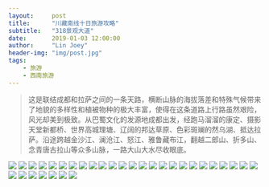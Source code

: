 ```yaml
---
layout:     post
title:      "川藏南线十日旅游攻略"
subtitle:   "318景观大道"
date:       2019-01-03 12:00:00
author:     "Lin Joey"
header-img: "img/post.jpg"
tags:
    - 旅游
    - 西南旅游
---
```

>这是联结成都和拉萨之间的一条天路，横断山脉的海拔落差和特殊气候带来了地貌的多样性和植被物种的极大丰富，使得在这条道路上行路虽然艰险，风光却美到极致。从巴蜀文化的发源地成都出发，经跑马溜溜的康定、摄影天堂新都桥、世界高城理塘、辽阔的邦达草原、色彩斑斓的然乌湖、抵达拉萨。沿途跨越金沙江、澜沧江、怒江、雅鲁藏布江，翻越二郎山、折多山、念青唐古拉山等众多山脉，一路大山大水尽收眼底。

![](https://linjoey-image.oss-cn-beijing.aliyuncs.com/我是驴友-川藏旅游攻略_页面_01.jpg)
![](https://linjoey-image.oss-cn-beijing.aliyuncs.com/我是驴友-川藏旅游攻略_页面_02.jpg)
![](https://linjoey-image.oss-cn-beijing.aliyuncs.com/我是驴友-川藏旅游攻略_页面_03.jpg)
![](https://linjoey-image.oss-cn-beijing.aliyuncs.com/我是驴友-川藏旅游攻略_页面_04.jpg)
![](https://linjoey-image.oss-cn-beijing.aliyuncs.com/我是驴友-川藏旅游攻略_页面_05.jpg)
![](https://linjoey-image.oss-cn-beijing.aliyuncs.com/我是驴友-川藏旅游攻略_页面_06.jpg)
![](https://linjoey-image.oss-cn-beijing.aliyuncs.com/我是驴友-川藏旅游攻略_页面_07.jpg)
![](https://linjoey-image.oss-cn-beijing.aliyuncs.com/我是驴友-川藏旅游攻略_页面_08.jpg)
![](https://linjoey-image.oss-cn-beijing.aliyuncs.com/我是驴友-川藏旅游攻略_页面_09.jpg)
![](https://linjoey-image.oss-cn-beijing.aliyuncs.com/我是驴友-川藏旅游攻略_页面_10.jpg)
![](https://linjoey-image.oss-cn-beijing.aliyuncs.com/我是驴友-川藏旅游攻略_页面_11.jpg)
![](https://linjoey-image.oss-cn-beijing.aliyuncs.com/我是驴友-川藏旅游攻略_页面_12.jpg)
![](https://linjoey-image.oss-cn-beijing.aliyuncs.com/我是驴友-川藏旅游攻略_页面_13.jpg)
![](https://linjoey-image.oss-cn-beijing.aliyuncs.com/我是驴友-川藏旅游攻略_页面_14.jpg)
![](https://linjoey-image.oss-cn-beijing.aliyuncs.com/我是驴友-川藏旅游攻略_页面_15.jpg)
![](https://linjoey-image.oss-cn-beijing.aliyuncs.com/我是驴友-川藏旅游攻略_页面_16.jpg)
![](https://linjoey-image.oss-cn-beijing.aliyuncs.com/我是驴友-川藏旅游攻略_页面_17.jpg)
![](https://linjoey-image.oss-cn-beijing.aliyuncs.com/我是驴友-川藏旅游攻略_页面_18.jpg)
![](https://linjoey-image.oss-cn-beijing.aliyuncs.com/我是驴友-川藏旅游攻略_页面_19.jpg)
![](https://linjoey-image.oss-cn-beijing.aliyuncs.com/我是驴友-川藏旅游攻略_页面_20.jpg)
![](https://linjoey-image.oss-cn-beijing.aliyuncs.com/我是驴友-川藏旅游攻略_页面_21.jpg)
![](https://linjoey-image.oss-cn-beijing.aliyuncs.com/我是驴友-川藏旅游攻略_页面_22.jpg)
![](https://linjoey-image.oss-cn-beijing.aliyuncs.com/我是驴友-川藏旅游攻略_页面_23.jpg)
![](https://linjoey-image.oss-cn-beijing.aliyuncs.com/我是驴友-川藏旅游攻略_页面_24.jpg)
![](https://linjoey-image.oss-cn-beijing.aliyuncs.com/我是驴友-川藏旅游攻略_页面_25.jpg)
![](https://linjoey-image.oss-cn-beijing.aliyuncs.com/我是驴友-川藏旅游攻略_页面_26.jpg)
![](https://linjoey-image.oss-cn-beijing.aliyuncs.com/我是驴友-川藏旅游攻略_页面_27.jpg)
![](https://linjoey-image.oss-cn-beijing.aliyuncs.com/我是驴友-川藏旅游攻略_页面_28.jpg)
![](https://linjoey-image.oss-cn-beijing.aliyuncs.com/我是驴友-川藏旅游攻略_页面_29.jpg)
![](https://linjoey-image.oss-cn-beijing.aliyuncs.com/我是驴友-川藏旅游攻略_页面_30.jpg)
![](https://linjoey-image.oss-cn-beijing.aliyuncs.com/我是驴友-川藏旅游攻略_页面_31.jpg)
![](https://linjoey-image.oss-cn-beijing.aliyuncs.com/我是驴友-川藏旅游攻略_页面_32.jpg)
